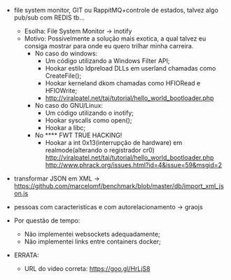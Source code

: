 - file system monitor, GIT ou RappitMQ+controle de estados, talvez algo pub/sub com REDIS tb...
  - Esolha: File System Monitor -> inotify
  - Motivo: Possivelmente a solução mais exotica, a qual talvez eu consiga mostrar para onde eu quero trilhar minha carreira.
    - No caso do windows:
      - Um código utilizando a Windows Filter API;
      - Hookar estilo ldpreload DLLs em userland chamadas como CreateFile();
      - Hookar kerneland dkom chamadas como HFIORead e HFIOWrite;
      - http://viralpatel.net/taj/tutorial/hello_world_bootloader.php
    - No caso do GNU/Linux:
      - Um código utilizando o inotify;
      - Hookar syscalls como open();
      - Hookar a libc;
    - No **** FWT TRUE HACKING!
      - Hookar a int 0x13(interrupção de hardware) em realmode(alterando o registrador cr0) http://viralpatel.net/taj/tutorial/hello_world_bootloader.php http://www.phrack.org/issues.html?id=4&issue=59&msgid=2
- transformar JSON em XML -> https://github.com/marcelomf/benchmark/blob/master/db/import_xml_json.js
- pessoas com caracteristicas e com autorelacionamento -> graojs


- Por questão de tempo:
  - Não implementei websockets adequadamente;
  - Não implementei links entre containers docker;

- ERRATA:
  - URL do video correta: https://goo.gl/HrLjS8
